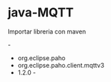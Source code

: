 # java-MQTT

Importar libreria con maven

-<dependency>
-   <groupId>org.eclipse.paho</groupId>
-   <artifactId>org.eclipse.paho.client.mqttv3</artifactId>
-   <version>1.2.0</version>
-</dependency>
